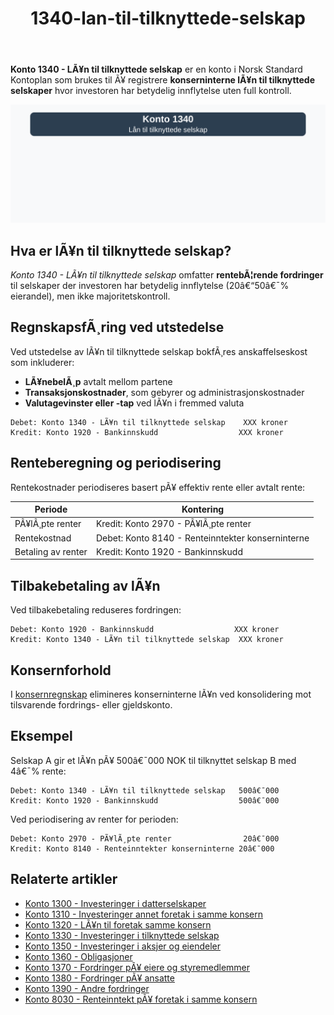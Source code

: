 ﻿---
title: "1340-lan-til-tilknyttede-selskap"
meta_title: "1340-lan-til-tilknyttede-selskap"
meta_description: "**Konto 1340 - LÃ¥n til tilknyttede selskap** er en konto i Norsk Standard Kontoplan som brukes til Ã¥ registrere **konserninterne lÃ¥n til tilknyttede selskape..."
slug: 1340-lan-til-tilknyttede-selskap
type: blog
layout: pages/single
---

**Konto 1340 - LÃ¥n til tilknyttede selskap** er en konto i Norsk Standard Kontoplan som brukes til Ã¥ registrere **konserninterne lÃ¥n til tilknyttede selskaper** hvor investoren har betydelig innflytelse uten full kontroll.

![Illustrasjon av konto 1340 lÃ¥n til tilknyttede selskap](1340-lan-til-tilknyttede-selskap-image.svg)

## Hva er lÃ¥n til tilknyttede selskap?

*Konto 1340 - LÃ¥n til tilknyttede selskap* omfatter **rentebÃ¦rende fordringer** til selskaper der investoren har betydelig innflytelse (20â€“50â€¯% eierandel), men ikke majoritetskontroll.

## RegnskapsfÃ¸ring ved utstedelse

Ved utstedelse av lÃ¥n til tilknyttede selskap bokfÃ¸res anskaffelseskost som inkluderer:

* **LÃ¥nebelÃ¸p** avtalt mellom partene
* **Transaksjonskostnader**, som gebyrer og administrasjonskostnader
* **Valutagevinster eller -tap** ved lÃ¥n i fremmed valuta

```plaintext
Debet: Konto 1340 - LÃ¥n til tilknyttede selskap    XXX kroner
Kredit: Konto 1920 - Bankinnskudd                  XXX kroner
```

## Renteberegning og periodisering

Rentekostnader periodiseres basert pÃ¥ effektiv rente eller avtalt rente:

| Periode               | Kontering                                   |
|-----------------------|----------------------------------------------|
| PÃ¥lÃ¸pte renter        | Kredit: Konto 2970 - PÃ¥lÃ¸pte renter           |
| Rentekostnad          | Debet: Konto 8140 - Renteinntekter konserninterne |
| Betaling av renter    | Kredit: Konto 1920 - Bankinnskudd             |

## Tilbakebetaling av lÃ¥n

Ved tilbakebetaling reduseres fordringen:

```plaintext
Debet: Konto 1920 - Bankinnskudd                  XXX kroner
Kredit: Konto 1340 - LÃ¥n til tilknyttede selskap  XXX kroner
```

## Konsernforhold

I [konsernregnskap](/blogs/regnskap/hva-er-konsern "Hva er Konsern?") elimineres konserninterne lÃ¥n ved konsolidering mot tilsvarende fordrings- eller gjeldskonto.

## Eksempel

Selskap A gir et lÃ¥n pÃ¥ 500â€¯000 NOK til tilknyttet selskap B med 4â€¯% rente:

```plaintext
Debet: Konto 1340 - LÃ¥n til tilknyttede selskap   500â€¯000
Kredit: Konto 1920 - Bankinnskudd                  500â€¯000
```

Ved periodisering av renter for perioden:

```plaintext
Debet: Konto 2970 - PÃ¥lÃ¸pte renter                20â€¯000
Kredit: Konto 8140 - Renteinntekter konserninterne 20â€¯000
```

## Relaterte artikler

* [Konto 1300 - Investeringer i datterselskaper](/blogs/kontoplan/1300-investeringer-i-datterselskaper "Konto 1300 - Investeringer i datterselskaper")
* [Konto 1310 - Investeringer annet foretak i samme konsern](/blogs/kontoplan/1310-investeringer-annet-foretak-i-samme-konsern "Konto 1310 - Investeringer annet foretak i samme konsern")
* [Konto 1320 - LÃ¥n til foretak samme konsern](/blogs/kontoplan/1320-lan-til-foretak-samme-konsern "Konto 1320 - LÃ¥n til foretak samme konsern")
* [Konto 1330 - Investeringer i tilknyttede selskap](/blogs/kontoplan/1330-investeringer-i-tilknyttede-selskap "Konto 1330 - Investeringer i tilknyttede selskap")
* [Konto 1350 - Investeringer i aksjer og eiendeler](/blogs/kontoplan/1350-investeringer-i-aksjer-og-eiendeler "Konto 1350 - Investeringer i aksjer og eiendeler")
* [Konto 1360 - Obligasjoner](/blogs/kontoplan/1360-obligasjoner "Konto 1360 - Obligasjoner")
* [Konto 1370 - Fordringer pÃ¥ eiere og styremedlemmer](/blogs/kontoplan/1370-fordringer-pa-eiere-og-styremedlemmer "Konto 1370 - Fordringer pÃ¥ eiere og styremedlemmer")
* [Konto 1380 - Fordringer pÃ¥ ansatte](/blogs/kontoplan/1380-fordringer-pa-ansatte "Konto 1380 - Fordringer pÃ¥ ansatte")
* [Konto 1390 - Andre fordringer](/blogs/kontoplan/1390-andre-fordringer "Konto 1390 - Andre fordringer")
* [Konto 8030 - Renteinntekt pÃ¥ foretak i samme konsern](/blogs/kontoplan/8030-renteinntekt-pa-foretak-i-samme-konsern "Konto 8030 - Renteinntekt pÃ¥ foretak i samme konsern: RegnskapsfÃ¸ring av konserninterne renteinntekter")
